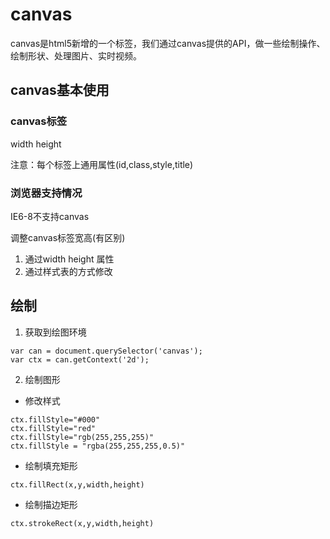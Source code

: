 # canvas 
canvas是html5新增的一个标签，我们通过canvas提供的API，做一些绘制操作、绘制形状、处理图片、实时视频。

## canvas基本使用
### canvas标签 
width
height

注意：每个标签上通用属性(id,class,style,title)

### 浏览器支持情况
IE6-8不支持canvas

调整canvas标签宽高(有区别)
1. 通过width  height 属性
2. 通过样式表的方式修改

## 绘制

1. 获取到绘图环境
```
var can = document.querySelector('canvas');
var ctx = can.getContext('2d');
```

2. 绘制图形
- 修改样式
```
ctx.fillStyle="#000"
ctx.fillStyle="red"
ctx.fillStyle="rgb(255,255,255)"
ctx.fillStyle = "rgba(255,255,255,0.5)"
```

- 绘制填充矩形
```
ctx.fillRect(x,y,width,height)
```
- 绘制描边矩形
```
ctx.strokeRect(x,y,width,height)
```



